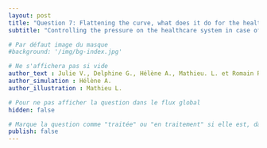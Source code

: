 ```yaml
---
layout: post
title: "Question 7: Flattening the curve, what does it do for the healthcare system?"
subtitle: "Controlling the pressure on the healthcare system in case of an epidemic requires some serious planning skills."

# Par défaut image du masque 
#background: '/img/bg-index.jpg'

# Ne s'affichera pas si vide
author_text : Julie V., Delphine G., Hélène A., Mathieu. L. et Romain R.
author_simulation : Hélène A.
author_illustration : Mathieu L.

# Pour ne pas afficher la question dans le flux global
hidden: false

# Marque la question comme "traitée" ou "en traitement" si elle est, dans cette ordre, publiée ou non
publish: false
---
```

